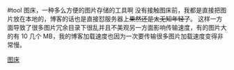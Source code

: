 #tool
图床，一种多么方便的图片存储的工具啊
没有接触图床前，我都是直接把图片放在本地的，博客的话也是直接怼服务器上~~果然还是太无知年轻了~~。
这样一方面导致了很多图片冗余目录下很乱并且不美观另一方面影响传输速度，有的图片大的有 10 几个 MB，我的博客加载速度也因为一次要传输很多图片加载速度变得非常慢。

[图床](https://sspai.com/post/75765)